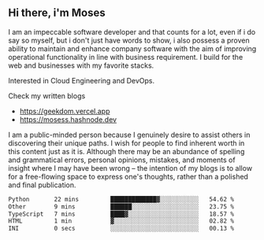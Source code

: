 ## Hi there, i'm Moses

I am an impeccable software developer and that counts for a lot, even if i do say so myself, but i don't just have words to show, i also possess a proven ability to maintain and enhance company software with the aim of improving operational functionality in line with business requirement. I build for the web and businesses with my favorite stacks.

Interested in Cloud Engineering and DevOps.

Check my written blogs
- https://geekdom.vercel.app
- https://mosess.hashnode.dev
  
I am a public-minded person because I genuinely desire to assist others in discovering their unique paths. I wish for people to find inherent worth in this content just as it is. Although there may be an abundance of spelling and grammatical errors, personal opinions, mistakes, and moments of insight where I may have been wrong – the intention of my blogs is to allow for a free-flowing space to express one's thoughts, rather than a polished and final publication.
<!--START_SECTION:waka-->

```txt
Python       22 mins         █████████████▓░░░░░░░░░░░   54.62 %
Other        9 mins          ██████░░░░░░░░░░░░░░░░░░░   23.75 %
TypeScript   7 mins          ████▓░░░░░░░░░░░░░░░░░░░░   18.57 %
HTML         1 min           ▓░░░░░░░░░░░░░░░░░░░░░░░░   02.82 %
INI          0 secs          ░░░░░░░░░░░░░░░░░░░░░░░░░   00.13 %
```

<!--END_SECTION:waka-->
